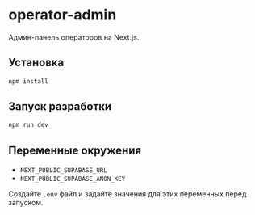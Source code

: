 # operator-admin

Админ-панель операторов на Next.js.

## Установка

```bash
npm install
```

## Запуск разработки

```bash
npm run dev
```

## Переменные окружения

- `NEXT_PUBLIC_SUPABASE_URL`
- `NEXT_PUBLIC_SUPABASE_ANON_KEY`

Создайте `.env` файл и задайте значения для этих переменных перед запуском.
